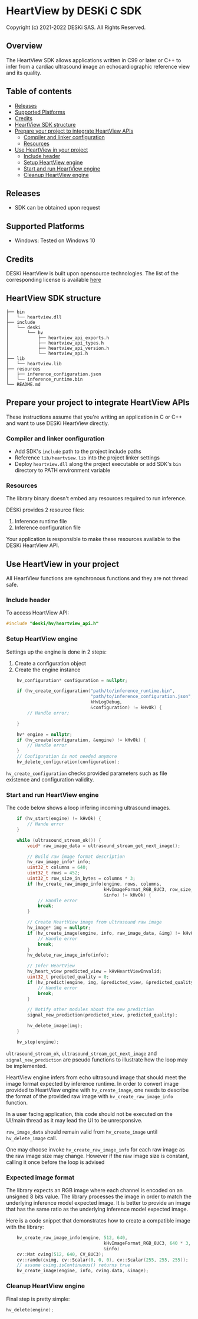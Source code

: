 # HeartView by DESKi C SDK

Copyright (c) 2021-2022 DESKi SAS. All Rights Reserved.

## Overview

The HeartView SDK allows applications written in C99 or later or C++ to infer from a cardiac ultrasound image an echocardiographic reference view and its quality.

## Table of contents

- [Releases](#releases)
- [Supported Platforms](#supported-platforms)
- [Credits](#credits)
- [HeartView SDK structure](#heartview-sdk-structure)
- [Prepare your project to integrate HeartView APIs](#prepare-your-project-to-integrate-heartview-apis)
  * [Compiler and linker configuration](#compiler-and-linker-configuration)
  * [Resources](#resources)
- [Use HeartView in your project](#use-heartview-in-your-project)
  * [Include header](#include-header)
  * [Setup HeartView engine](#setup-heartview-engine)
  * [Start and run HeartView engine](#start-and-run-heartview-engine)
  * [Cleanup HeartView engine](#cleanup-heartview-engine)

## Releases

* SDK can be obtained upon request

## Supported Platforms

* Windows: Tested on Windows 10

## Credits

DESKi HeartView is built upon opensource technologies.
The list of the corresponding license is available [here](license_credits.txt)

## HeartView SDK structure

```
├── bin
│   └── heartview.dll
├── include
│   └── deski
│       └── hv
│           ├── heartview_api_exports.h
│           ├── heartview_api_types.h
│           ├── heartview_api_version.h
│           └── heartview_api.h
├── lib
│   └── heartview.lib
├── resources
│   ├── inference_configuration.json
│   └── inference_runtime.bin
└── README.md
```

## Prepare your project to integrate HeartView APIs

These instructions assume that you're writing an application in C or C++ and want to use DESKi HeartView directly.

### Compiler and linker configuration

* Add SDK's `include` path to the project include paths
* Reference `lib/heartview.lib` into the project linker settings
* Deploy `heartview.dll` along the project executable or add SDK's `bin` directory to PATH environment variable

### Resources

The library binary doesn't embed any resources required to run inference.

DESKi provides 2 resource files:

1. Inference runtime file
1. Inference configuration file

Your application is responsible to make these resources available to the DESKi HeartView API.

## Use HeartView in your project

All HeartView functions are synchronous functions and they are not thread safe.

### Include header

To access HeartView API:

```C
#include "deski/hv/heartview_api.h"
```

### Setup HeartView engine

Settings up the engine is done in 2 steps:

1. Create a configuration object
1. Create the engine instance

```c
    hv_configuration* configuration = nullptr;

    if (hv_create_configuration("path/to/inference_runtime.bin",
                                "path/to/inference_configuration.json",
                                kHvLogDebug,
                                &configuration) != kHvOk) {
        // Handle error;

    }

    hv* engine = nullptr;
    if (hv_create(configuration, &engine) != kHvOk) {
        // Handle error
    }
    // Configuration is not needed anymore
    hv_delete_configuration(configuration);
```

`hv_create_configuration` checks provided parameters such as file existence and configuration validity.

### Start and run HeartView engine

The code below shows a loop infering incoming ultrasound images.


```c
    if (hv_start(engine) != kHvOk) {
        // Hande error
    }

    while (ultrasound_stream_ok()) {
        void* raw_image_data = ultrasound_stream_get_next_image();

        // Build raw image format description
        hv_raw_image_info* info;
        uint32_t columns = 640;
        uint32_t rows = 452;
        uint32_t row_size_in_bytes = columns * 3;
        if (hv_create_raw_image_info(engine, rows, columns,
                                     kHvImageFormat_RGB_8UC3, row_size_in_bytes,
                                     &info) != kHvOk) {
            // Handle error
            break;
        }

        // Create HeartView image from ultrasound raw image
        hv_image* img = nullptr;
        if (hv_create_image(engine, info, raw_image_data, &img) != kHvOk) {
            // Handle error
            break;
        }
        hv_delete_raw_image_info(info);

        // Infer HeartView
        hv_heart_view predicted_view = kHvHeartViewInvalid;
        uint32_t predicted_quality = 0;
        if (hv_predict(engine, img, &predicted_view, &predicted_quality) != kHvOk) {
            // Handle error
            break;
        }

        // Notify other modules about the new prediction
        signal_new_prediction(predicted_view, predicted_quality);

        hv_delete_image(img);
    }

    hv_stop(engine);
```

`ultrasound_stream_ok`, `ultrasound_stream_get_next_image` and `signal_new_prediction` are pseudo functions to illustrate how the loop may be implemented.

HeartView engine infers from echo ultrasound image that should meet the image format expected by inference runtime. In order to convert image provided to HeartView engine with `hv_create_image`, one needs to describe the format of the provided raw image with `hv_create_raw_image_info` function.

In a user facing application, this code should not be executed on the UI/main thread as it may lead the UI to be unresponsive.

`raw_image_data` should remain valid from `hv_create_image` until `hv_delete_image` call.

One may choose invoke `hv_create_raw_image_info` for each raw image as the raw image size may change. However if the raw image size is constant, calling it once before the loop is advised

### Expected image format

The library expects an RGB image where each channel is encoded on an unsigned 8 bits value.
The library processes the image in order to match the underlying inference model expected image.
It is better to provide an image that has the same ratio as the underlying inference model expected image.

Here is a code snippet that demonstrates how to create a compatible image with the library:
```C++
    hv_create_raw_image_info(engine, 512, 640,
                                     kHvImageFormat_RGB_8UC3, 640 * 3,
                                     &info)
    cv::Mat cvimg(512, 640, CV_8UC3);
    cv::randu(cvimg, cv::Scalar(0, 0, 0), cv::Scalar(255, 255, 255));
    // assume cvimg.isContinuous() returns true
    hv_create_image(engine, info, cvimg.data, &image);
```

### Cleanup HeartView engine

Final step is pretty simple:

```c
hv_delete(engine);
```